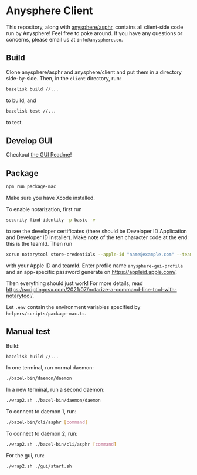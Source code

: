 # Anysphere Client

This repository, along with [anysphere/asphr](https://github.com/anysphere/asphr), contains all client-side code run by Anysphere! Feel free to poke around. If you have any questions or concerns, please email us at `info@anysphere.co`.

## Build

Clone anysphere/asphr and anysphere/client and put them in a directory side-by-side. Then, in the `client` directory, run:

```bash
bazelisk build //...
```

to build, and

```bash
bazelisk test //...
```

to test.

## Develop GUI

Checkout [the GUI Readme](gui/README.md)!

## Package

```bash
npm run package-mac
```

Make sure you have Xcode installed.

To enable notarization, first run

```bash
security find-identity -p basic -v
```

to see the developer certificates (there should be Developer ID Application and Developer ID Installer). Make note of the ten character code at the end: this is the teamId. Then run

```bash
xcrun notarytool store-credentials --apple-id "name@example.com" --team-id "ABCD123456" --keychain ~/Library/Keychains/login.keychain-db
```

with your Apple ID and teamId. Enter profile name `anysphere-gui-profile` and an app-specific password generate on https://appleid.apple.com/.

Then everything should just work! For more details, read https://scriptingosx.com/2021/07/notarize-a-command-line-tool-with-notarytool/.

Let `.env` contain the environment variables specified by `helpers/scripts/package-mac.ts`.

## Manual test

Build:

```bash
bazelisk build //...
```

In one terminal, run normal daemon:

```bash
./bazel-bin/daemon/daemon
```

In a new terminal, run a second daemon:

```bash
./wrap2.sh ./bazel-bin/daemon/daemon
```

To connect to daemon 1, run:

```bash
./bazel-bin/cli/asphr [command]
```

To connect to daemon 2, run:

```bash
./wrap2.sh ./bazel-bin/cli/asphr [command]
```

For the gui, run:

```bash
./wrap2.sh ./gui/start.sh
```
